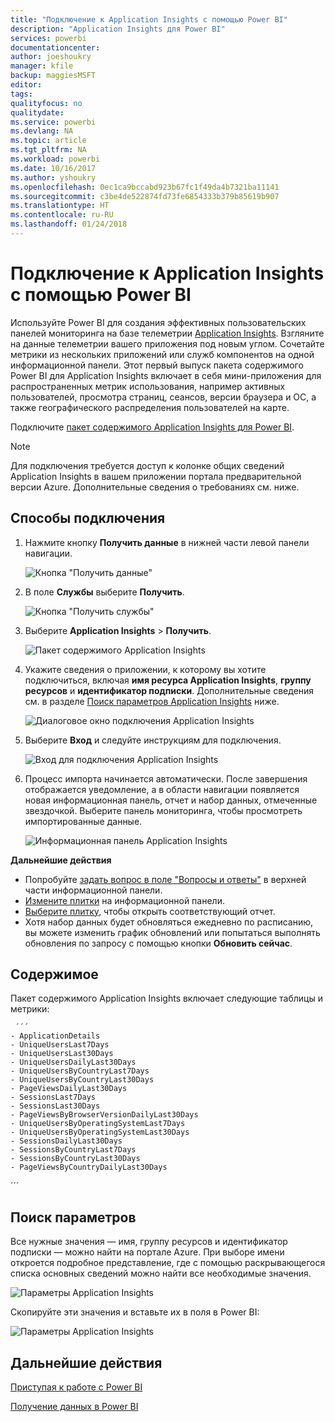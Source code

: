 ```yaml
---
title: "Подключение к Application Insights с помощью Power BI"
description: "Application Insights для Power BI"
services: powerbi
documentationcenter: 
author: joeshoukry
manager: kfile
backup: maggiesMSFT
editor: 
tags: 
qualityfocus: no
qualitydate: 
ms.service: powerbi
ms.devlang: NA
ms.topic: article
ms.tgt_pltfrm: NA
ms.workload: powerbi
ms.date: 10/16/2017
ms.author: yshoukry
ms.openlocfilehash: 0ec1ca9bccabd923b67fc1f49da4b7321ba11141
ms.sourcegitcommit: c3be4de522874fd73fe6854333b379b85619b907
ms.translationtype: HT
ms.contentlocale: ru-RU
ms.lasthandoff: 01/24/2018
---
```

# <a name="connect-to-application-insights-with-power-bi"></a>Подключение к Application Insights с помощью Power BI
Используйте Power BI для создания эффективных пользовательских панелей мониторинга на базе телеметрии [Application Insights](https://azure.microsoft.com/documentation/articles/app-insights-overview/). Взгляните на данные телеметрии вашего приложения под новым углом. Сочетайте метрики из нескольких приложений или служб компонентов на одной информационной панели. Этот первый выпуск пакета содержимого Power BI для Application Insights включает в себя мини-приложения для распространенных метрик использования, например активных пользователей, просмотра страниц, сеансов, версии браузера и ОС, а также географического распределения пользователей на карте.

Подключите [пакет содержимого Application Insights для Power BI](https://app.powerbi.com/getdata/services/application-insights).

>[!NOTE]
>Для подключения требуется доступ к колонке общих сведений Application Insights в вашем приложении портала предварительной версии Azure. Дополнительные сведения о требованиях см. ниже.

## <a name="how-to-connect"></a>Способы подключения
1. Нажмите кнопку **Получить данные** в нижней части левой панели навигации.
   
    ![Кнопка "Получить данные"](media/service-connect-to-application-insights/pbi_getdata.png)
2. В поле **Службы** выберите **Получить**.
   
    ![Кнопка "Получить службы"](media/service-connect-to-application-insights/pbi_getservices.png)
3. Выберите **Application Insights** > **Получить**.
   
    ![Пакет содержимого Application Insights](media/service-connect-to-application-insights/appinsights.png)
4. Укажите сведения о приложении, к которому вы хотите подключиться, включая **имя ресурса Application Insights**, **группу ресурсов** и **идентификатор подписки**. Дополнительные сведения см. в разделе [Поиск параметров Application Insights](#FindingAppInsightsParams) ниже.
   
    ![Диалоговое окно подключения Application Insights](media/service-connect-to-application-insights/pbi_contpkappinsitconnectndialog.png)    
5. Выберите **Вход** и следуйте инструкциям для подключения.
   
    ![Вход для подключения Application Insights](media/service-connect-to-application-insights/pbi_contpkappinsitconnectn2.png)
6. Процесс импорта начинается автоматически. После завершения отображается уведомление, а в области навигации появляется новая информационная панель, отчет и набор данных, отмеченные звездочкой.  Выберите панель мониторинга, чтобы просмотреть импортированные данные.
   
    ![Информационная панель Application Insights](media/service-connect-to-application-insights/pbi_contpkappinsitdash.png)

**Дальнейшие действия**

* Попробуйте [задать вопрос в поле "Вопросы и ответы"](power-bi-q-and-a.md) в верхней части информационной панели.
* [Измените плитки](service-dashboard-edit-tile.md) на информационной панели.
* [Выберите плитку](service-dashboard-tiles.md), чтобы открыть соответствующий отчет.
* Хотя набор данных будет обновляться ежедневно по расписанию, вы можете изменить график обновлений или попытаться выполнять обновления по запросу с помощью кнопки **Обновить сейчас**.

## <a name="whats-included"></a>Содержимое
Пакет содержимого Application Insights включает следующие таблицы и метрики:  

     ´´´
    - ApplicationDetails  
    - UniqueUsersLast7Days   
    - UniqueUsersLast30Days   
    - UniqueUsersDailyLast30Days  
    - UniqueUsersByCountryLast7Days  
    - UniqueUsersByCountryLast30Days   
    - PageViewsDailyLast30Days   
    - SessionsLast7Days   
    - SessionsLast30Days  
    - PageViewsByBrowserVersionDailyLast30Days   
    - UniqueUsersByOperatingSystemLast7Days   
    - UniqueUsersByOperatingSystemLast30Days    
    - SessionsDailyLast30Days   
    - SessionsByCountryLast7Days   
    - SessionsByCountryLast30Days   
    - PageViewsByCountryDailyLast30Days  
   ´´´ 

<a name="FindingAppInsightsParams"></a>

## <a name="finding-parameters"></a>Поиск параметров
Все нужные значения — имя, группу ресурсов и идентификатор подписки — можно найти на портале Azure. При выборе имени откроется подробное представление, где с помощью раскрывающегося списка основных сведений можно найти все необходимые значения.

![Параметры Application Insights](media/service-connect-to-application-insights/pbi_contpkappinsitparams.png)

Скопируйте эти значения и вставьте их в поля в Power BI:

![Параметры Application Insights](media/service-connect-to-application-insights/pbi_contpkappinsitparam2.png)

## <a name="next-steps"></a>Дальнейшие действия
[Приступая к работе с Power BI](service-get-started.md)

[Получение данных в Power BI](service-get-data.md)

